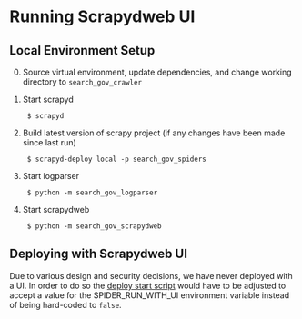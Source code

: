 # Running Scrapydweb UI

## Local Environment Setup

0. Source virtual environment, update dependencies, and change working directory to `search_gov_crawler`

1. Start scrapyd

        $ scrapyd

2. Build latest version of scrapy project (if any changes have been made since last run)

        $ scrapyd-deploy local -p search_gov_spiders

3. Start logparser

        $ python -m search_gov_logparser

4. Start scrapydweb

        $ python -m search_gov_scrapydweb

## Deploying with Scrapydweb UI

Due to various design and security decisions, we have never deployed with a UI.  In order to do so the [deploy start script](../cicd-scripts/app_start.sh) would have to be adjusted to accept a value for the SPIDER_RUN_WITH_UI environment variable instead of being hard-coded to `false`.
